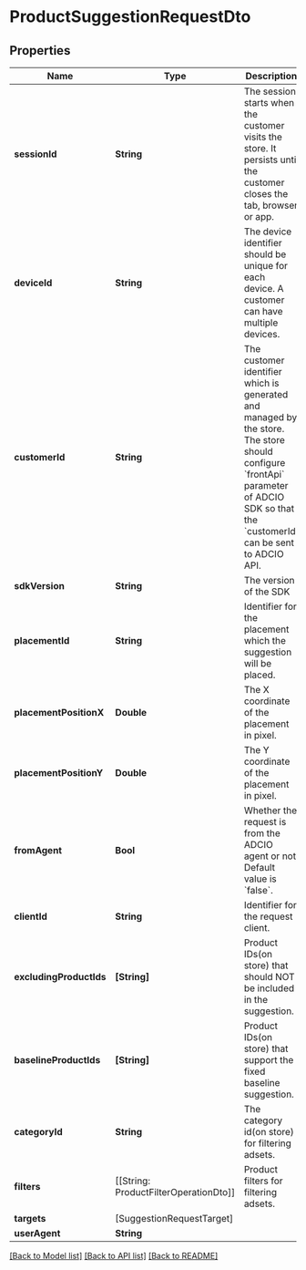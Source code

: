 # ProductSuggestionRequestDto

## Properties
Name | Type | Description | Notes
------------ | ------------- | ------------- | -------------
**sessionId** | **String** | The session starts when the customer visits the store. It persists until the customer closes the tab, browser or app. | 
**deviceId** | **String** | The device identifier should be unique for each device. A customer can have multiple devices. | 
**customerId** | **String** | The customer identifier which is generated and managed by the store. The store should configure &#x60;frontApi&#x60; parameter of ADCIO SDK so that the &#x60;customerId&#x60; can be sent to ADCIO API. | [optional] 
**sdkVersion** | **String** | The version of the SDK | [optional] 
**placementId** | **String** | Identifier for the placement which the suggestion will be placed. | 
**placementPositionX** | **Double** | The X coordinate of the placement in pixel. | [optional] 
**placementPositionY** | **Double** | The Y coordinate of the placement in pixel. | [optional] 
**fromAgent** | **Bool** | Whether the request is from the ADCIO agent or not. Default value is &#x60;false&#x60;. | [optional] 
**clientId** | **String** | Identifier for the request client. | 
**excludingProductIds** | **[String]** | Product IDs(on store) that should NOT be included in the suggestion. | [optional] 
**baselineProductIds** | **[String]** | Product IDs(on store) that support the fixed baseline suggestion. | [optional] 
**categoryId** | **String** | The category id(on store) for filtering adsets. | [optional] 
**filters** | [[String: ProductFilterOperationDto]] | Product filters for filtering adsets. | [optional] 
**targets** | [SuggestionRequestTarget] |  | [optional] 
**userAgent** | **String** |  | [optional] 

[[Back to Model list]](../README.md#documentation-for-models) [[Back to API list]](../README.md#documentation-for-api-endpoints) [[Back to README]](../README.md)


